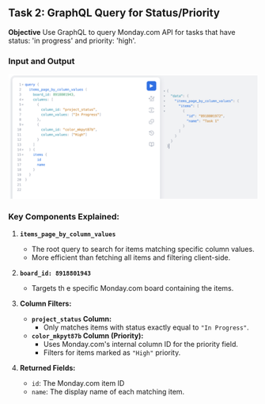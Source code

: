 ## Task 2: GraphQL Query for Status/Priority

**Objective** Use GraphQL to query Monday.com API for tasks that have status: 'in progress' and priority: 'high'. 

### Input and Output
![2.1](screenshots/2.1.png)

### Key Components Explained:

1. **`items_page_by_column_values`**  
   - The root query to search for items matching specific column values.  
   - More efficient than fetching all items and filtering client-side.  

2. **`board_id: 8918801943`**  
   - Targets th e specific Monday.com board containing the items.  

3. **Column Filters:**  
   - **`project_status` Column:**  
     - Only matches items with status exactly equal to `"In Progress"`.  
   - **`color_mkpyt87b` Column (Priority):**  
     - Uses Monday.com's internal column ID for the priority field.  
     - Filters for items marked as `"High"` priority.  

4. **Returned Fields:**  
   - `id`: The Monday.com item ID
   - `name`: The display name of each matching item.  